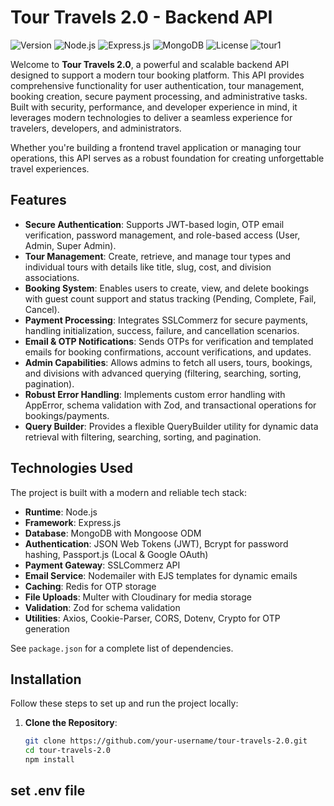 # Tour Travels 2.0 - Backend API

![Version](https://img.shields.io/badge/Version-2.0-brightgreen) ![Node.js](https://img.shields.io/badge/Node.js-v20-blue) ![Express.js](https://img.shields.io/badge/Express.js-v4.18-green) ![MongoDB](https://img.shields.io/badge/MongoDB-v8-yellow) ![License](https://img.shields.io/badge/License-ISC-red)
![tour1](https://github.com/user-attachments/assets/7ed0327f-f167-4fcf-8be7-6f4c46f54a75)


Welcome to **Tour Travels 2.0**, a powerful and scalable backend API designed to support a modern tour booking platform. This API provides comprehensive functionality for user authentication, tour management, booking creation, secure payment processing, and administrative tasks. Built with security, performance, and developer experience in mind, it leverages modern technologies to deliver a seamless experience for travelers, developers, and administrators.

Whether you're building a frontend travel application or managing tour operations, this API serves as a robust foundation for creating unforgettable travel experiences.



## Features
- **Secure Authentication**: Supports JWT-based login, OTP email verification, password management, and role-based access (User, Admin, Super Admin).
- **Tour Management**: Create, retrieve, and manage tour types and individual tours with details like title, slug, cost, and division associations.
- **Booking System**: Enables users to create, view, and delete bookings with guest count support and status tracking (Pending, Complete, Fail, Cancel).
- **Payment Processing**: Integrates SSLCommerz for secure payments, handling initialization, success, failure, and cancellation scenarios.
- **Email & OTP Notifications**: Sends OTPs for verification and templated emails for booking confirmations, account verifications, and updates.
- **Admin Capabilities**: Allows admins to fetch all users, tours, bookings, and divisions with advanced querying (filtering, searching, sorting, pagination).
- **Robust Error Handling**: Implements custom error handling with AppError, schema validation with Zod, and transactional operations for bookings/payments.
- **Query Builder**: Provides a flexible QueryBuilder utility for dynamic data retrieval with filtering, searching, sorting, and pagination.

## Technologies Used
The project is built with a modern and reliable tech stack:

- **Runtime**: Node.js
- **Framework**: Express.js
- **Database**: MongoDB with Mongoose ODM
- **Authentication**: JSON Web Tokens (JWT), Bcrypt for password hashing, Passport.js (Local & Google OAuth)
- **Payment Gateway**: SSLCommerz API
- **Email Service**: Nodemailer with EJS templates for dynamic emails
- **Caching**: Redis for OTP storage
- **File Uploads**: Multer with Cloudinary for media storage
- **Validation**: Zod for schema validation
- **Utilities**: Axios, Cookie-Parser, CORS, Dotenv, Crypto for OTP generation

See `package.json` for a complete list of dependencies.

## Installation
Follow these steps to set up and run the project locally:

1. **Clone the Repository**:
   ```bash
   git clone https://github.com/your-username/tour-travels-2.0.git
   cd tour-travels-2.0
   npm install
## set .env file
